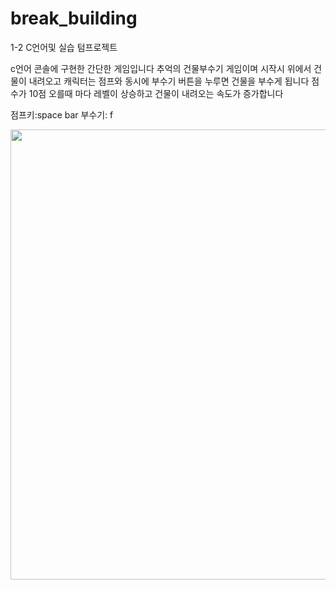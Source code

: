 # break_building
1-2 C언어및 실습 텀프로젝트

c언어 콘솔에 구현한 간단한 게임입니다
추억의 건물부수기 게임이며 시작시 위에서 건물이 내려오고 캐릭터는 점프와 동시에 부수기 버튼을 누루면 건물을 부수게 됩니다
점수가 10점 오를때 마다 레벨이 상승하고 건물이 내려오는 속도가 증가합니다

점프키:space bar
부수기: f

<img src="https://user-images.githubusercontent.com/79401359/146872206-405c704d-299e-4cd8-9eee-16e76a2ddc2f.png"  width="1080" height="720">
